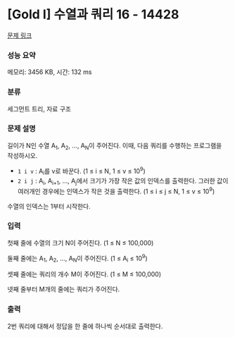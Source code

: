 # [Gold I] 수열과 쿼리 16 - 14428 

[문제 링크](https://www.acmicpc.net/problem/14428) 

### 성능 요약

메모리: 3456 KB, 시간: 132 ms

### 분류

세그먼트 트리, 자료 구조

### 문제 설명

<p>길이가 N인 수열 A<sub>1</sub>, A<sub>2</sub>, ..., A<sub>N</sub>이 주어진다. 이때, 다음 쿼리를 수행하는 프로그램을 작성하시오.</p>

<ul>
	<li><code>1 i v</code> : A<sub>i</sub>를 v로 바꾼다. (1 ≤ i ≤ N, 1 ≤ v ≤ 10<sup>9</sup>)</li>
	<li><code>2 i j</code> : A<sub>i</sub>, A<sub>i+1</sub>, ..., A<sub>j</sub>에서 크기가 가장 작은 값의 인덱스를 출력한다. 그러한 값이 여러개인 경우에는 인덱스가 작은 것을 출력한다. (1 ≤ i ≤ j <span style="display: none;"> </span>≤ N, 1 ≤ v ≤ 10<sup>9</sup>)</li>
</ul>

<p>수열의 인덱스는 1부터 시작한다.<span style="display: none;"> </span></p>

### 입력 

 <p>첫째 줄에 수열의 크기 N이 주어진다. (1 ≤ N ≤ 100,000)</p>

<p>둘째 줄에는 A<sub>1</sub>, A<sub>2</sub>, ..., A<sub>N</sub>이 주어진다. (1 ≤ A<sub>i</sub> ≤ 10<sup>9</sup>)</p>

<p>셋째 줄에는 쿼리의 개수 M이 주어진다. (1 ≤ M ≤ 100,000)</p>

<p>넷째 줄부터 M개의 줄에는 쿼리가 주어진다.</p>

### 출력 

 <p>2번 쿼리에 대해서 정답을 한 줄에 하나씩 순서대로 출력한다.</p>

